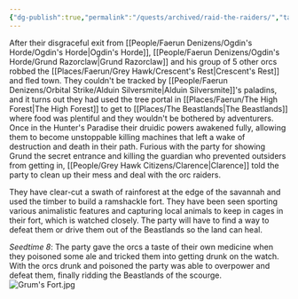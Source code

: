 ```yaml
---
{"dg-publish":true,"permalink":"/quests/archived/raid-the-raiders/","tags":["Quest","Beastlands"]}
---
```


After their disgraceful exit from [[People/Faerun Denizens/Ogdin's Horde/Ogdin's Horde\|Ogdin's Horde]], [[People/Faerun Denizens/Ogdin's Horde/Grund Razorclaw\|Grund Razorclaw]] and his group of 5 other orcs robbed the [[Places/Faerun/Grey Hawk/Crescent's Rest\|Crescent's Rest]] and fled town.  They couldn't be tracked by [[People/Faerun Denizens/Orbital Strike/Alduin Silversmite\|Alduin Silversmite]]'s paladins, and it turns out they had used the tree portal in [[Places/Faerun/The High Forest\|The High Forest]] to get to [[Places/The Beastlands\|The Beastlands]] where food was plentiful and they wouldn't be bothered by adventurers.  Once in the Hunter's Paradise their druidic powers awakened fully, allowing them to become unstoppable killing machines that left a wake of destruction and death in their path.  Furious with the party for showing Grund the secret entrance and killing the guardian who prevented outsiders from getting in, [[People/Grey Hawk Citizens/Clarence\|Clarence]] told the party to clean up their mess and deal with the orc raiders.  

They have clear-cut a swath of rainforest at the edge of the savannah and used the timber to build a ramshackle fort.  They have been seen sporting various animalistic features and capturing local animals to keep in cages in their fort, which is watched closely.  The party will have to find a way to defeat them or drive them out of the Beastlands so the land can heal.  

*Seedtime 8*: The party gave the orcs a taste of their own medicine when they poisoned some ale and tricked them into getting drunk on the watch.  With the orcs drunk and poisoned the party was able to overpower and defeat them, finally ridding the Beastlands of the scourge.  
![Grum's Fort.jpg](/img/user/Z_Attachments/Grum's%20Fort.jpg)